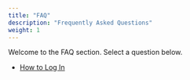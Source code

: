 ```yaml
---
title: "FAQ"
description: "Frequently Asked Questions"
weight: 1
---
```


Welcome to the FAQ section. Select a question below.

- [How to Log In](./how-to-login/)